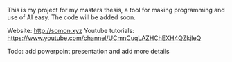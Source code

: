 This is my project for my masters thesis, a tool for making programming and use of AI easy.
The code will be added soon.

Website:
http://somon.xyz
Youtube tutorials:
https://www.youtube.com/channel/UCmnCuqLAZHChEXH4QZkjleQ

Todo: add powerpoint presentation and add more details
